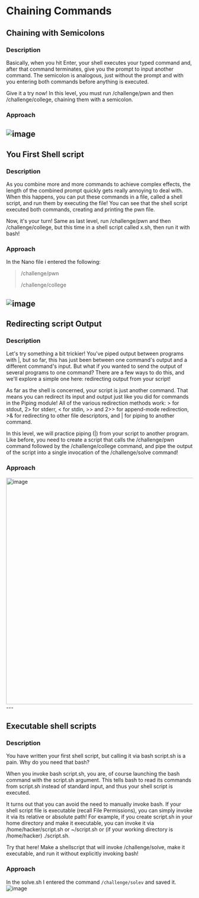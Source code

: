 # Chaining Commands

## Chaining with Semicolons
### Description 
Basically, when you hit Enter, your shell executes your typed command and, after that command terminates, give you the prompt to input another command. The semicolon is analogous, just without the prompt and with you entering both commands before anything is executed.

Give it a try now! In this level, you must run /challenge/pwn and then /challenge/college, chaining them with a semicolon.
### Approach 
![image](https://github.com/user-attachments/assets/5fa6a500-d4a7-41bb-bfba-cf195db891ba)
---

## You First Shell script
### Description 
As you combine more and more commands to achieve complex effects, the length of the combined prompt quickly gets really annoying to deal with. When this happens, you can put these commands in a file, called a shell script, and run them by executing the file!
You can see that the shell script executed both commands, creating and printing the pwn file.

Now, it's your turn! Same as last level, run /challenge/pwn and then /challenge/college, but this time in a shell script called x.sh, then run it with bash!
### Approach 
In the Nano file i entered the following:
> /challenge/pwn
>
> /challenge/college
> 
![image](https://github.com/user-attachments/assets/9a097428-18d5-4311-9e89-6b0e50bd82ae)
---

## Redirecting script Output
### Description
Let's try something a bit trickier! You've piped output between programs with |, but so far, this has just been between one command's output and a different command's input. But what if you wanted to send the output of several programs to one command? There are a few ways to do this, and we'll explore a simple one here: redirecting output from your script!

As far as the shell is concerned, your script is just another command. That means you can redirect its input and output just like you did for commands in the Piping module!
All of the various redirection methods work: > for stdout, 2> for stderr, < for stdin, >> and 2>> for append-mode redirection, >& for redirecting to other file descriptors, and | for piping to another command.

In this level, we will practice piping (|) from your script to another program. Like before, you need to create a script that calls the /challenge/pwn command followed by the /challenge/college command, and pipe the output of the script into a single invocation of the /challenge/solve command!

### Approach 

<img width="610" alt="image" src="https://github.com/user-attachments/assets/e0eb3fba-5ba1-4543-a654-f2f0c1984086">
---

## Executable shell scripts
### Description 
You have written your first shell script, but calling it via bash script.sh is a pain. Why do you need that bash?

When you invoke bash script.sh, you are, of course launching the bash command with the script.sh argument. This tells bash to read its commands from script.sh instead of standard input, and thus your shell script is executed.

It turns out that you can avoid the need to manually invoke bash. If your shell script file is executable (recall File Permissions), you can simply invoke it via its relative or absolute path! For example, if you create script.sh in your home directory and make it executable, you can invoke it via /home/hacker/script.sh or ~/script.sh or (if your working directory is /home/hacker) ./script.sh.

Try that here! Make a shellscript that will invoke /challenge/solve, make it executable, and run it without explicitly invoking bash!

### Approach 
In the solve.sh I entered the command `/challenge/solev` and saved it. 
![image](https://github.com/user-attachments/assets/18951516-1338-432e-b427-3d88a4a4a4ee)
